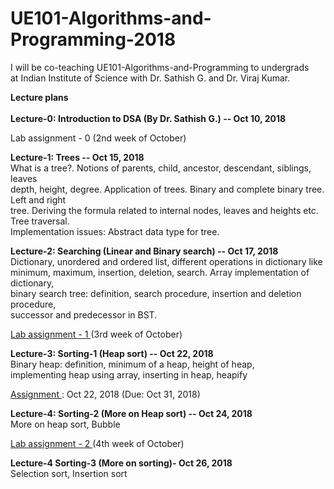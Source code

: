 # UE101-Algorithms-and-Programming-2018
I will be co-teaching UE101-Algorithms-and-Programming to undergrads<br>
at Indian Institute of Science with Dr. Sathish G. and Dr. Viraj Kumar.

<b>Lecture plans </b><br><br>
<b>Lecture-0: Introduction to DSA (By Dr. Sathish G.) -- Oct 10, 2018</b> <br>

Lab assignment - 0 (2nd week of October)

<b>Lecture-1: Trees -- Oct 15, 2018</b><br>
What is a tree?. Notions of parents, child, ancestor, descendant, siblings, leaves <br>
depth, height, degree. Application of trees. Binary and complete binary tree. Left and right <br>
tree. Deriving the formula related to internal nodes, leaves and heights etc. Tree traversal. <br>
Implementation issues: Abstract data type for tree.

<b>Lecture-2: Searching (Linear and Binary search) -- Oct 17, 2018</b> <br>
Dictionary, unordered and ordered list, different operations in dictionary like<br>
minimum, maximum, insertion, deletion, search. Array implementation of dictionary,<br>
binary search tree: definition, search procedure, insertion and deletion procedure,<br>
successor and predecessor in BST. <br>

<a href="https://drive.google.com/file/d/1gZ1SvqFvpj9JKHlTzJu8CX10puLgaVuR/view?usp=sharing"> Lab assignment - 1 </a> (3rd week of October)

<b>Lecture-3: Sorting-1 (Heap sort) -- Oct 22, 2018</b><br>
Binary heap: definition, minimum of a heap, height of heap,<br>
implementing heap using array, inserting in heap, heapify
<br>

<a href="https://drive.google.com/file/d/1gZ1SvqFvpj9JKHlTzJu8CX10puLgaVuR/view?usp=sharing"> Assignment </a>: Oct 22, 2018  (Due: Oct 31, 2018)<br>

<b>Lecture-4: Sorting-2 (More on Heap sort) -- Oct 24,  2018</b><br>
More on heap sort, Bubble <br>

<a href="">Lab assignment - 2 </a> (4th week of October)<br>

<b>Lecture-4 Sorting-3 (More on sorting)- Oct 26,  2018</b><br>
Selection sort, Insertion sort


